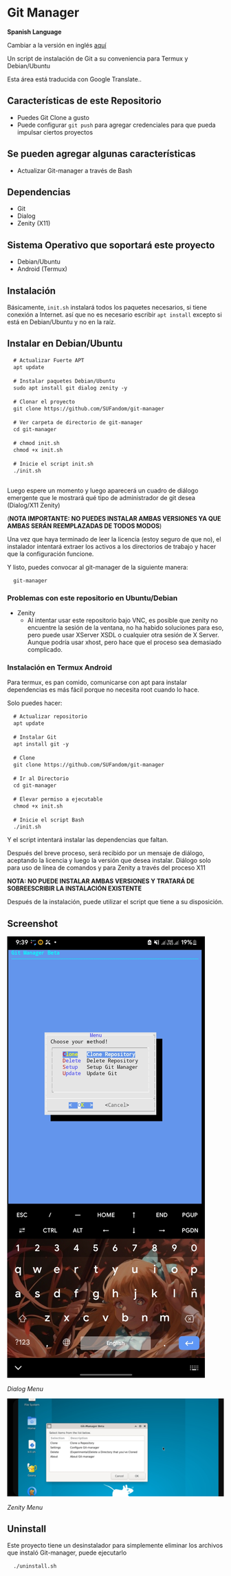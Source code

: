 # Git Manager

**Spanish Language**

Cambiar a la versión en inglés [aquí](README.md)


Un script de instalación de Git a su conveniencia para Termux y Debian/Ubuntu 

Esta área está traducida con Google Translate..

## Características de este Repositorio 

- Puedes Git Clone a gusto
- Puede configurar `git push` para agregar credenciales para que pueda impulsar ciertos proyectos

## Se pueden agregar algunas características

- Actualizar Git-manager a través de Bash

## Dependencias

- Git
- Dialog
- Zenity (X11)


## Sistema Operativo que soportará este proyecto 

- Debian/Ubuntu
- Android (Termux)

##  Instalación 

Básicamente, `init.sh` instalará todos los paquetes necesarios, si tiene conexión a Internet. así que no es necesario escribir `apt install` excepto si está en Debian/Ubuntu y no en la raíz.

## Instalar en Debian/Ubuntu

```
  # Actualizar Fuerte APT
  apt update
  
  # Instalar paquetes Debian/Ubuntu
  sudo apt install git dialog zenity -y 
  
  # Clonar el proyecto 
  git clone https://github.com/SUFandom/git-manager
  
  # Ver carpeta de directorio de git-manager
  cd git-manager
  
  # chmod init.sh 
  chmod +x init.sh 
  
  # Inicie el script init.sh
  ./init.sh 
  
```

Luego espere un momento y luego aparecerá un cuadro de diálogo emergente que le mostrará qué tipo de administrador de git desea (Dialog/X11 Zenity)

(**NOTA IMPORTANTE: NO PUEDES INSTALAR AMBAS VERSIONES YA QUE AMBAS SERÁN REEMPLAZADAS DE TODOS MODOS**)

Una vez que haya terminado de leer la licencia (estoy seguro de que no), el instalador intentará extraer los activos a los directorios de trabajo y hacer que la configuración funcione.

Y listo, puedes convocar al git-manager de la siguiente manera:

```
  git-manager
```

### Problemas con este repositorio en Ubuntu/Debian

- Zenity
    - Al intentar usar este repositorio bajo VNC, es posible que zenity no encuentre la sesión de la ventana, no ha habido soluciones para eso, pero puede usar XServer XSDL o cualquier otra sesión de X Server. Aunque podría usar xhost, pero hace que el proceso sea demasiado complicado. 


### Instalación en Termux Android

Para termux, es pan comido, comunicarse con apt para instalar dependencias es más fácil porque no necesita root cuando lo hace.

Solo puedes hacer:

```
  # Actualizar repositorio 
  apt update
  
  # Instalar Git
  apt install git -y
  
  # Clone
  git clone https://github.com/SUFandom/git-manager
  
  # Ir al Directorio 
  cd git-manager
  
  # Elevar permiso a ejecutable 
  chmod +x init.sh 
  
  # Inicie el script Bash 
  ./init.sh
```

Y el script intentará instalar las dependencias que faltan.

Después del breve proceso, será recibido por un mensaje de diálogo, aceptando la licencia y luego la versión que desea instalar. Diálogo solo para uso de línea de comandos y para Zenity a través del proceso X11

**NOTA: NO PUEDE INSTALAR AMBAS VERSIONES Y TRATARÁ DE SOBREESCRIBIR LA INSTALACIÓN EXISTENTE**


Después de la instalación, puede utilizar el script que tiene a su disposición.

## Screenshot

![img-1-spn](/README_lang/README_lang_asset/dialog-menu.jpg)

*Dialog Menu*

![img-2-spn](/README_lang/README_lang_asset/zenity-menu.jpg)

*Zenity Menu*

## Uninstall

Este proyecto tiene un desinstalador para simplemente eliminar los archivos que instaló Git-manager, puede ejecutarlo

```
  ./uninstall.sh 
``` 


